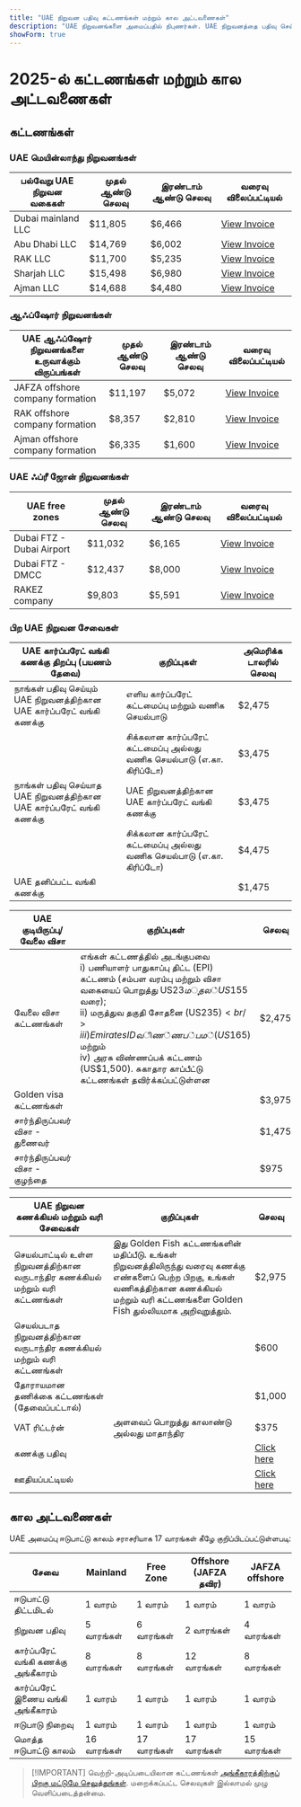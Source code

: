 ```yaml
---
title: "UAE நிறுவன பதிவு கட்டணங்கள் மற்றும் கால அட்டவணைகள்"
description: "UAE நிறுவனங்களை அமைப்பதில் நிபுணர்கள். UAE நிறுவனத்தை பதிவு செய்வதற்கான கட்டணங்கள் மற்றும் மதிப்பிடப்பட்ட வணிக அமைப்பு கால அட்டவணை."
showForm: true
---
```


# 2025-ல் கட்டணங்கள் மற்றும் கால அட்டவணைகள்

## கட்டணங்கள்

### UAE மெயின்லாந்து நிறுவனங்கள்

| பல்வேறு UAE நிறுவன வகைகள் | முதல் ஆண்டு செலவு | இரண்டாம் ஆண்டு செலவு | வரைவு விலைப்பட்டியல்                                                                                             |
| ------------------------- | ----------------- | -------------------- | ---------------------------------------------------------------------------------------------------------------- |
| Dubai mainland LLC        | $11,805           | $6,466               | [View Invoice](https://docs.google.com/document/d/17zrplxsKNhqfC8AGuqbiAzR_1QXutglx_zeaSEys7-E/edit?usp=sharing) |
| Abu Dhabi LLC             | $14,769           | $6,002               | [View Invoice](/resources/contacts)                                                                              |
| RAK LLC                   | $11,700           | $5,235               | [View Invoice](/resources/contacts)                                                                              |
| Sharjah LLC               | $15,498           | $6,980               | [View Invoice](/resources/contacts)                                                                              |
| Ajman LLC                 | $14,688           | $4,480               | [View Invoice](/resources/contacts)                                                                              |

### ஆஃப்ஷோர் நிறுவனங்கள்

| UAE ஆஃப்ஷோர் நிறுவனங்களை உருவாக்கும் விருப்பங்கள் | முதல் ஆண்டு செலவு | இரண்டாம் ஆண்டு செலவு | வரைவு விலைப்பட்டியல்                |
| ------------------------------------------------- | ----------------- | -------------------- | ----------------------------------- |
| JAFZA offshore company formation                  | $11,197           | $5,072               | [View Invoice](/resources/contacts) |
| RAK offshore company formation                    | $8,357            | $2,810               | [View Invoice](/resources/contacts) |
| Ajman offshore company formation                  | $6,335            | $1,600               | [View Invoice](/resources/contacts) |

### UAE ஃப்ரீ ஜோன் நிறுவனங்கள்

| UAE free zones            | முதல் ஆண்டு செலவு | இரண்டாம் ஆண்டு செலவு | வரைவு விலைப்பட்டியல்                |
| ------------------------- | ----------------- | -------------------- | ----------------------------------- |
| Dubai FTZ - Dubai Airport | $11,032           | $6,165               | [View Invoice](/resources/contacts) |
| Dubai FTZ - DMCC          | $12,437           | $8,000               | [View Invoice](/resources/contacts) |
| RAKEZ company             | $9,803            | $5,591               | [View Invoice](/resources/contacts) |

### பிற UAE நிறுவன சேவைகள்

| UAE கார்ப்பரேட் வங்கி கணக்கு திறப்பு (பயணம் தேவை)                       | குறிப்புகள்                                                            | அமெரிக்க டாலரில் செலவு |
| ----------------------------------------------------------------------- | ---------------------------------------------------------------------- | ---------------------- |
| நாங்கள் பதிவு செய்யும் UAE நிறுவனத்திற்கான UAE கார்ப்பரேட் வங்கி கணக்கு | எளிய கார்ப்பரேட் கட்டமைப்பு மற்றும் வணிக செயல்பாடு                     | $2,475                 |
|                                                                         | சிக்கலான கார்ப்பரேட் கட்டமைப்பு அல்லது வணிக செயல்பாடு (எ.கா. கிரிப்டோ) | $3,475                 |
| நாங்கள் பதிவு செய்யாத UAE நிறுவனத்திற்கான UAE கார்ப்பரேட் வங்கி கணக்கு  | UAE நிறுவனத்திற்கான UAE கார்ப்பரேட் வங்கி கணக்கு                       | $3,475                 |
|                                                                         | சிக்கலான கார்ப்பரேட் கட்டமைப்பு அல்லது வணிக செயல்பாடு (எ.கா. கிரிப்டோ) | $4,475                 |
| UAE தனிப்பட்ட வங்கி கணக்கு                                              |                                                                        | $1,475                 |

| UAE குடியிருப்பு/வேலை விசா      | குறிப்புகள்                                                                                                                                                                                                                                                                                                                           | செலவு  |
| ------------------------------- | ------------------------------------------------------------------------------------------------------------------------------------------------------------------------------------------------------------------------------------------------------------------------------------------------------------------------------------- | ------ |
| வேலை விசா கட்டணங்கள்            | எங்கள் கட்டணத்தில் அடங்குபவை<br/>i) பணியாளர் பாதுகாப்பு திட்ட (EPI) கட்டணம் (சம்பள வரம்பு மற்றும் விசா வகையைப் பொறுத்து US$23 முதல் US$155 வரை);<br/>ii) மருத்துவ தகுதி சோதனை (US$235)<br/>iii) Emirates ID விண்ணப்பம் (US$165) மற்றும்<br/>iv) அரசு விண்ணப்பக் கட்டணம் (US$1,500). சுகாதார காப்பீட்டு கட்டணங்கள் தவிர்க்கப்பட்டுள்ளன | $2,475 |
| Golden visa கட்டணங்கள்          |                                                                                                                                                                                                                                                                                                                                       | $3,975 |
| சார்ந்திருப்பவர் விசா - துணைவர் |                                                                                                                                                                                                                                                                                                                                       | $1,475 |
| சார்ந்திருப்பவர் விசா - குழந்தை |                                                                                                                                                                                                                                                                                                                                       | $975   |

| UAE நிறுவன கணக்கியல் மற்றும் வரி சேவைகள்                                       | குறிப்புகள்                                                                                                                                                                                      | செலவு           |
| ------------------------------------------------------------------------------ | ------------------------------------------------------------------------------------------------------------------------------------------------------------------------------------------------ | --------------- |
| செயல்பாட்டில் உள்ள நிறுவனத்திற்கான வருடாந்திர கணக்கியல் மற்றும் வரி கட்டணங்கள் | இது Golden Fish கட்டணங்களின் மதிப்பீடு. உங்கள் நிறுவனத்திலிருந்து வரைவு கணக்கு எண்களைப் பெற்ற பிறகு, உங்கள் வணிகத்திற்கான கணக்கியல் மற்றும் வரி கட்டணங்களை Golden Fish துல்லியமாக அறிவுறுத்தும். | $2,975          |
| செயல்படாத நிறுவனத்திற்கான வருடாந்திர கணக்கியல் மற்றும் வரி கட்டணங்கள்          |                                                                                                                                                                                                  | $600            |
| தோராயமான தணிக்கை கட்டணங்கள் (தேவைப்பட்டால்)                                    |                                                                                                                                                                                                  | $1,000          |
| VAT ரிட்டர்ன்                                                                  | அளவைப் பொறுத்து காலாண்டு அல்லது மாதாந்திர                                                                                                                                                        | $375            |
| கணக்கு பதிவு                                                                   |                                                                                                                                                                                                  | [Click here](#) |
| ஊதியப்பட்டியல்                                                                 |                                                                                                                                                                                                  | [Click here](#) |

## கால அட்டவணைகள்

UAE அமைப்பு ஈடுபாட்டு காலம் சராசரியாக 17 வாரங்கள் கீழே குறிப்பிடப்பட்டுள்ளபடி:

| சேவை                                | Mainland    | Free Zone   | Offshore (JAFZA தவிர) | JAFZA offshore |
| ----------------------------------- | ----------- | ----------- | --------------------- | -------------- |
| ஈடுபாட்டு திட்டமிடல்                | 1 வாரம்     | 1 வாரம்     | 1 வாரம்               | 1 வாரம்        |
| நிறுவன பதிவு                        | 5 வாரங்கள்  | 6 வாரங்கள்  | 2 வாரங்கள்            | 4 வாரங்கள்     |
| கார்ப்பரேட் வங்கி கணக்கு அங்கீகாரம் | 8 வாரங்கள்  | 8 வாரங்கள்  | 12 வாரங்கள்           | 8 வாரங்கள்     |
| கார்ப்பரேட் இணைய வங்கி அங்கீகாரம்   | 1 வாரம்     | 1 வாரம்     | 1 வாரம்               | 1 வாரம்        |
| ஈடுபாடு நிறைவு                      | 1 வாரம்     | 1 வாரம்     | 1 வாரம்               | 1 வாரம்        |
| மொத்த ஈடுபாட்டு காலம்               | 16 வாரங்கள் | 17 வாரங்கள் | 17 வாரங்கள்           | 15 வாரங்கள்    |

> [!IMPORTANT] வெற்றி-அடிப்படையிலான கட்டணங்கள்
> [அங்கீகாரத்திற்குப் பிறகு மட்டுமே செலுத்துங்கள்](./../benefits/success-based-fees.md). மறைக்கப்பட்ட செலவுகள் இல்லாமல் முழு வெளிப்படைத்தன்மை.
